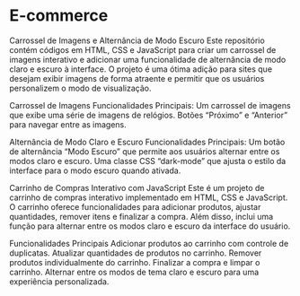 # E-commerce

Carrossel de Imagens e Alternância de Modo Escuro Este repositório contém códigos em HTML, CSS e JavaScript para criar um carrossel de imagens interativo e adicionar uma funcionalidade de alternância de modo claro e escuro à interface. O projeto é uma ótima adição para sites que desejam exibir imagens de forma atraente e permitir que os usuários personalizem o modo de visualização.

Carrossel de Imagens Funcionalidades Principais: Um carrossel de imagens que exibe uma série de imagens de relógios. Botões “Próximo” e “Anterior” para navegar entre as imagens.

Alternância de Modo Claro e Escuro Funcionalidades Principais: Um botão de alternância “Modo Escuro” que permite aos usuários alternar entre os modos claro e escuro. Uma classe CSS “dark-mode” que ajusta o estilo da interface para o modo escuro quando ativada.

Carrinho de Compras Interativo com JavaScript Este é um projeto de carrinho de compras interativo implementado em HTML, CSS e JavaScript. O carrinho oferece funcionalidades para adicionar produtos, ajustar quantidades, remover itens e finalizar a compra. Além disso, inclui uma função para alternar entre os modos claro e escuro da interface do usuário.

Funcionalidades Principais Adicionar produtos ao carrinho com controle de duplicatas. Atualizar quantidades de produtos no carrinho. Remover produtos individualmente do carrinho. Finalizar a compra e limpar o carrinho. Alternar entre os modos de tema claro e escuro para uma experiência personalizada.
